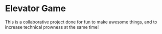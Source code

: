 # Elevator Game

This is a collaborative project done for fun to make awesome things, and to increase technical prowness at the same time!
